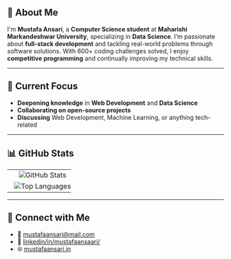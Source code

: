 
## 👋 About Me

I'm **Mustafa Ansari**, a **Computer Science student** at **Maharishi Markandeshwar University**, specializing in **Data Science**. I’m passionate about **full-stack development** and tackling real-world problems through software solutions. With 600+ coding challenges solved, I enjoy **competitive programming** and continually improving my technical skills.

---

## 🚀 Current Focus

- **Deepening knowledge** in **Web Development** and **Data Science**  
- **Collaborating on open-source projects**
- **Discussing** Web Development, Machine Learning, or anything tech-related  

---

## 📊 GitHub Stats
<table>
  <tr>


  </tr>
  <tr>
    <td style="width: 100%; display: block; text-align: center;">
      <img src="https://github-readme-stats.vercel.app/api?username=mustafaansarii&theme=dark&hide_border=false&include_all_commits=false&count_private=false" alt="GitHub Stats" style="max-width: 100%; height: auto;" />
    </td>
    <td style="width: 100%; display: block; text-align: center;">
      <img src="https://github-readme-stats.vercel.app/api/top-langs/?username=mustafaansarii&theme=dark&hide_border=false&include_all_commits=false&count_private=false&layout=compact" alt="Top Languages" style="max-width: 100%; height: auto;" />
    </td>
  </tr>
</table>

---

## 💬 Connect with Me

- 📧 [mustafaansari@mail.com](mailto:mustafaansari@mail.com)
- 🔗 [linkedin/in/mustafaansaari/](https://www.linkedin.com/in/mustafaansaari/)
- 🌐 [mustafaansari.in](https://www.mustafaansari.in/)

